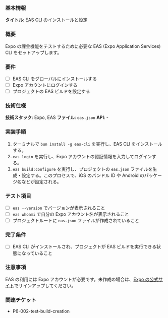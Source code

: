 ### 基本情報

**タイトル**: EAS CLI のインストールと設定

### 概要

Expo の課金機能をテストするために必要な EAS (Expo Application Services) CLI をセットアップします。

### 要件

- [ ] EAS CLI をグローバルにインストールする
- [ ] Expo アカウントにログインする
- [ ] プロジェクトの EAS ビルドを設定する

### 技術仕様

**技術スタック**: Expo, EAS
**ファイル**: `eas.json`
**API**: -

### 実装手順

1. ターミナルで `bun install -g eas-cli` を実行し、EAS CLI をインストールする。
2. `eas login` を実行し、Expo アカウントの認証情報を入力してログインする。
3. `eas build:configure` を実行し、プロジェクトの `eas.json` ファイルを生成・設定する。このプロセスで、iOS のバンドル ID や Android のパッケージ名などが設定される。

### テスト項目

- [ ] `eas --version` でバージョンが表示されること
- [ ] `eas whoami` で自分の Expo アカウント名が表示されること
- [ ] プロジェクトルートに `eas.json` ファイルが作成されていること

### 完了条件

- [ ] EAS CLI がインストールされ、プロジェクトが EAS ビルドを実行できる状態になっていること

### 注意事項

EAS の利用には Expo アカウントが必要です。未作成の場合は、[Expo の公式サイト](https://expo.dev/)でサインアップしてください。

### 関連チケット

- P6-002-test-build-creation
